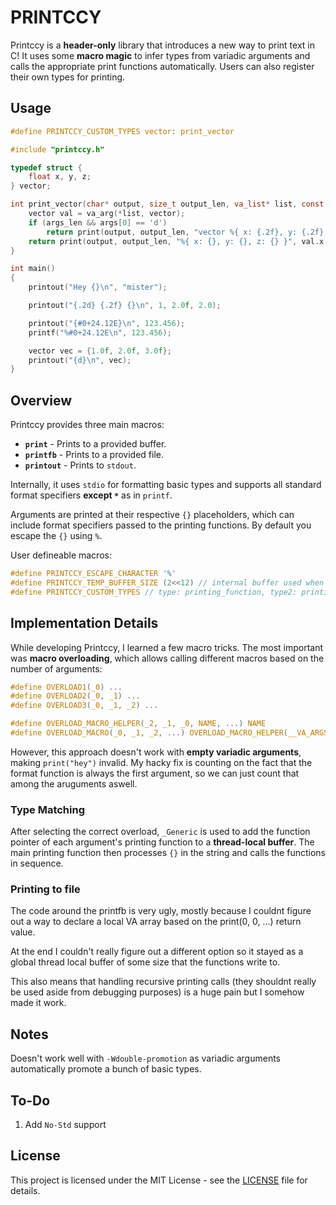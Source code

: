 # PRINTCCY

Printccy is a **header-only** library that introduces a new way to print text in C! It uses some **macro magic** to infer types from variadic arguments and calls the appropriate print functions automatically. Users can also register their own types for printing.

## Usage

```c
#define PRINTCCY_CUSTOM_TYPES vector: print_vector

#include "printccy.h"

typedef struct {
    float x, y, z;
} vector;

int print_vector(char* output, size_t output_len, va_list* list, const char* args, size_t args_len) {
    vector val = va_arg(*list, vector);
    if (args_len && args[0] == 'd')
        return print(output, output_len, "vector %{ x: {.2f}, y: {.2f}, z: {.2f} }", val.x, val.y, val.z);
    return print(output, output_len, "%{ x: {}, y: {}, z: {} }", val.x, val.y, val.z);
}

int main()
{
    printout("Hey {}\n", "mister");

    printout("{.2d} {.2f} {}\n", 1, 2.0f, 2.0);

    printout("{#0+24.12E}\n", 123.456);
    printf("%#0+24.12E\n", 123.456);

    vector vec = {1.0f, 2.0f, 3.0f};
    printout("{d}\n", vec);
}
```

## Overview

Printccy provides three main macros:

- **`print`** - Prints to a provided buffer.
- **`printfb`** - Prints to a provided file.
- **`printout`** - Prints to `stdout`.

Internally, it uses `stdio` for formatting basic types and supports all standard format specifiers **except `*`** as in `printf`.

Arguments are printed at their respective `{}` placeholders, which can include format specifiers passed to the printing functions. By default you escape the `{}` using `%`.

User defineable macros:

```c
#define PRINTCCY_ESCAPE_CHARACTER '%'
#define PRINTCCY_TEMP_BUFFER_SIZE (2<<12) // internal buffer used when printing to files, which includes stdout
#define PRINTCCY_CUSTOM_TYPES // type: printing_function, type2: printing_function2
```

## Implementation Details

While developing Printccy, I learned a few macro tricks. The most important was **macro overloading**, which allows calling different macros based on the number of arguments:

```c
#define OVERLOAD1(_0) ...
#define OVERLOAD2(_0, _1) ...
#define OVERLOAD3(_0, _1, _2) ...

#define OVERLOAD_MACRO_HELPER(_2, _1, _0, NAME, ...) NAME
#define OVERLOAD_MACRO(_0, _1, _2, ...) OVERLOAD_MACRO_HELPER(__VA_ARGS__, OVERLOAD3, OVERLOAD2, OVERLOAD1)(__VA_ARGS__)
```

However, this approach doesn't work with **empty variadic arguments**, making `print("hey")` invalid. My hacky fix is counting on the fact that the format function is always the first argument, so we can just count that among the aruguments aswell.

### Type Matching

After selecting the correct overload, `_Generic` is used to add the function pointer of each argument's printing function to a **thread-local buffer**. The main printing function then processes `{}` in the string and calls the functions in sequence.

### Printing to file

The code around the printfb is very ugly, mostly because I couldnt figure out a way to declare a local VA array based on the print(0, 0, ...) return value.

At the end I couldn't really figure out a different option so it stayed as a global thread local buffer of some size that the functions write to.

This also means that handling recursive printing calls (they shouldnt really be used aside from debugging purposes) is a huge pain but I somehow made it work.

## Notes

Doesn't work well with `-Wdouble-promotion` as variadic arguments automatically promote a bunch of basic types.

## To-Do

1. Add `No-Std` support

## License

This project is licensed under the MIT License - see the [LICENSE](LICENSE) file for details.
